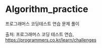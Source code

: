 # Algorithm_practice
프로그래머스 코딩테스트 연습 문제 풀이

출처: 프로그래머스 코딩 테스트 연습, https://programmers.co.kr/learn/challenges